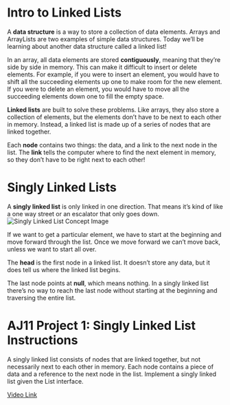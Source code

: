 # Intro to Linked Lists

A **data structure** is a way to store a collection of data elements. Arrays and ArrayLists are two examples of simple data structures. Today we’ll be learning about another data structure called a linked list!

In an array, all data elements are stored **contiguously**, meaning that they’re side by side in memory. This can make it difficult to insert or delete elements. For example, if you were to insert an element, you would have to shift all the succeeding elements up one to make room for the new element. If you were to delete an element, you would have to move all the succeeding elements down one to fill the empty space.

**Linked lists** are built to solve these problems. Like arrays, they also store a collection of elements, but the elements don’t have to be next to each other in memory. Instead, a linked list is made up of a series of nodes that are linked together.

Each **node** contains two things: the data, and a link to the next node in the list. The **link** tells the computer where to find the next element in memory, so they don’t have to be right next to each other!

# Singly Linked Lists

A **singly linked list** is only linked in one direction. That means it’s kind of like a one way street or an escalator that only goes down.
![Singly Linked List Concept Image](https://static.junilearning.com/java_level_3/singlyLinkedList.png)

If we want to get a particular element, we have to start at the beginning and move forward through the list. Once we move forward we can’t move back, unless we want to start all over.

The **head** is the first node in a linked list. It doesn’t store any data, but it does tell us where the linked list begins.

The last node points at **null**, which means nothing. In a singly linked list there’s no way to reach the last node without starting at the beginning and traversing the entire list.

# AJ11 Project 1: Singly Linked List Instructions

A singly linked list consists of nodes that are linked together, but not necessarily next to each other in memory. Each node contains a piece of data and a reference to the next node in the list. Implement a singly linked list given the List interface.

[Video Link](https://static.junilearning.com/java_level_3/aj_11_linked_list.mp4)